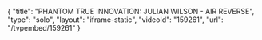 {
    "title": "PHANTOM TRUE INNOVATION: JULIAN WILSON - AIR REVERSE",
    "type": "solo",
    "layout": "iframe-static",
    "videoId": "159261",
    "url": "\/tvpembed\/159261"
}